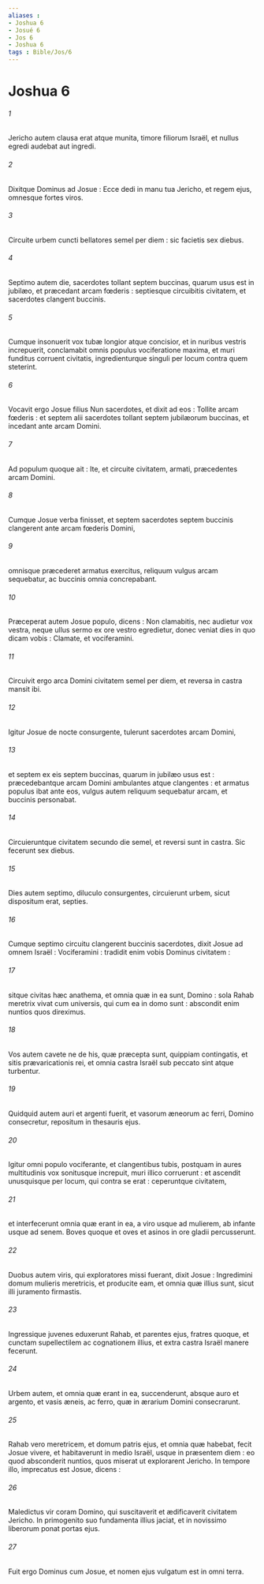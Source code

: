 ```yaml
---
aliases : 
- Joshua 6
- Josué 6
- Jos 6
- Joshua 6
tags : Bible/Jos/6
---
```


# Joshua 6

###### 1
Jericho autem clausa erat atque munita, timore filiorum Israël, et nullus egredi audebat aut ingredi.
###### 2
Dixitque Dominus ad Josue : Ecce dedi in manu tua Jericho, et regem ejus, omnesque fortes viros.
###### 3
Circuite urbem cuncti bellatores semel per diem : sic facietis sex diebus.
###### 4
Septimo autem die, sacerdotes tollant septem buccinas, quarum usus est in jubilæo, et præcedant arcam fœderis : septiesque circuibitis civitatem, et sacerdotes clangent buccinis.
###### 5
Cumque insonuerit vox tubæ longior atque concisior, et in nuribus vestris increpuerit, conclamabit omnis populus vociferatione maxima, et muri funditus corruent civitatis, ingredienturque singuli per locum contra quem steterint.
###### 6
Vocavit ergo Josue filius Nun sacerdotes, et dixit ad eos : Tollite arcam fœderis : et septem alii sacerdotes tollant septem jubilæorum buccinas, et incedant ante arcam Domini.
###### 7
Ad populum quoque ait : Ite, et circuite civitatem, armati, præcedentes arcam Domini.
###### 8
Cumque Josue verba finisset, et septem sacerdotes septem buccinis clangerent ante arcam fœderis Domini,
###### 9
omnisque præcederet armatus exercitus, reliquum vulgus arcam sequebatur, ac buccinis omnia concrepabant.
###### 10
Præceperat autem Josue populo, dicens : Non clamabitis, nec audietur vox vestra, neque ullus sermo ex ore vestro egredietur, donec veniat dies in quo dicam vobis : Clamate, et vociferamini.
###### 11
Circuivit ergo arca Domini civitatem semel per diem, et reversa in castra mansit ibi.
###### 12
Igitur Josue de nocte consurgente, tulerunt sacerdotes arcam Domini,
###### 13
et septem ex eis septem buccinas, quarum in jubilæo usus est : præcedebantque arcam Domini ambulantes atque clangentes : et armatus populus ibat ante eos, vulgus autem reliquum sequebatur arcam, et buccinis personabat.
###### 14
Circuieruntque civitatem secundo die semel, et reversi sunt in castra. Sic fecerunt sex diebus.
###### 15
Dies autem septimo, diluculo consurgentes, circuierunt urbem, sicut dispositum erat, septies.
###### 16
Cumque septimo circuitu clangerent buccinis sacerdotes, dixit Josue ad omnem Israël : Vociferamini : tradidit enim vobis Dominus civitatem :
###### 17
sitque civitas hæc anathema, et omnia quæ in ea sunt, Domino : sola Rahab meretrix vivat cum universis, qui cum ea in domo sunt : abscondit enim nuntios quos direximus.
###### 18
Vos autem cavete ne de his, quæ præcepta sunt, quippiam contingatis, et sitis prævaricationis rei, et omnia castra Israël sub peccato sint atque turbentur.
###### 19
Quidquid autem auri et argenti fuerit, et vasorum æneorum ac ferri, Domino consecretur, repositum in thesauris ejus.
###### 20
Igitur omni populo vociferante, et clangentibus tubis, postquam in aures multitudinis vox sonitusque increpuit, muri illico corruerunt : et ascendit unusquisque per locum, qui contra se erat : ceperuntque civitatem,
###### 21
et interfecerunt omnia quæ erant in ea, a viro usque ad mulierem, ab infante usque ad senem. Boves quoque et oves et asinos in ore gladii percusserunt.
###### 22
Duobus autem viris, qui exploratores missi fuerant, dixit Josue : Ingredimini domum mulieris meretricis, et producite eam, et omnia quæ illius sunt, sicut illi juramento firmastis.
###### 23
Ingressique juvenes eduxerunt Rahab, et parentes ejus, fratres quoque, et cunctam supellectilem ac cognationem illius, et extra castra Israël manere fecerunt.
###### 24
Urbem autem, et omnia quæ erant in ea, succenderunt, absque auro et argento, et vasis æneis, ac ferro, quæ in ærarium Domini consecrarunt.
###### 25
Rahab vero meretricem, et domum patris ejus, et omnia quæ habebat, fecit Josue vivere, et habitaverunt in medio Israël, usque in præsentem diem : eo quod absconderit nuntios, quos miserat ut explorarent Jericho. In tempore illo, imprecatus est Josue, dicens :
###### 26
Maledictus vir coram Domino, qui suscitaverit et ædificaverit civitatem Jericho. In primogenito suo fundamenta illius jaciat, et in novissimo liberorum ponat portas ejus.
###### 27
Fuit ergo Dominus cum Josue, et nomen ejus vulgatum est in omni terra.
